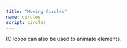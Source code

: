 ```yaml
---
title: "Moving Circles" 
name: circles
script: circles
---
```


IO loops can also be used to animate elements.
